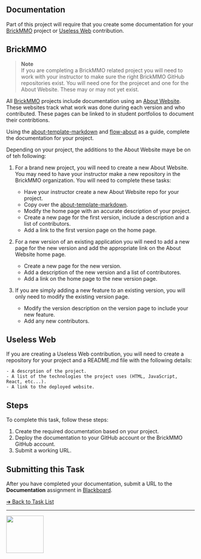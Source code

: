 <style>@import url("//readme.codeadam.ca/readme.css");</style>

## Documentation

Part of this project will require that you create some documentation for your [BrickMMO](https://brickmmo.com/) project or [Useless Web](https://theuselessweb.com/) contribution.

## BrickMMO

> **Note**  
> If you are completing a BrickMMO related project you will need to work with your instructor to make sure the right BrickMMO GitHub repositories exist. You will need one for the projecet and one for the About Website. These may or may not yet exist.

All [BrickMMO](https://brickmmo.com/) projects include documentation using an [About Website](https://github.com/BrickMMO/template-about-markdown). These websites track what work was done during each version and who contributed. These pages can be linked to in student portfolios to document their contribtions.

Using the [about-template-markdown](https://github.com/BrickMMO/template-about-markdown) and [flow-about](https://github.com/BrickMMO/flow-about) as a guide, complete the documentation for your project.

Depending on your project, the additions to the About Website maye be on of teh following:

1. For a brand new project, you will need to create a new About Website. You may need to have your instructor make a new repository in the BrickMMO organization. You will need to complete these tasks:

   - Have your instructor create a new About Website repo for your project.
   - Copy over the [about-template-markdown](https://github.com/BrickMMO/template-about-markdown).
   - Modify the home page with an accurate description of your project.
   - Create a new page for the first version, include a description and a list of contributors.
   - Add a link to the first version page on the home page.

2. For a new version of an existing application you will need to add a new page for the new version and add the appropriate link on the About Website home page.

   - Create a new page for the new version.
   - Add a description of the new version and a list of contributores.
   - Add a link on the home page to the new version page.

3. If you are simply adding a new feature to an existing version, you will only need to modify the existing version page.

   - Modify the version description on the version page to include your new feature.
   - Add any new contributors.

## Useless Web

If you are creating a Useless Web contribution, you will need to create a repository for your project and a README.md file with the following details:

    - A descrption of the project.
    - A list of the technologies the project uses (HTML, JavaScript, React, etc...).
    - A link to the deployed website.

## Steps

To complete this task, follow these steps:

1. Create the required documentation based on your project.
2. Deploy the documentation to your GitHub account or the BrickMMO GitHub account.
3. Submit a working URL.

## Submitting this Task

After you have completed your documentation, submit a URL to the **Documentation** assignment in [Blackboard](https://learn.humber.ca/).

[&#10132; Back to Task List](/)

---

<a href="https://brickmmo.com">
<img src="https://brickmmo.com/images/brickmmo-logo-horizontal.jpg" width="100">
</a>
